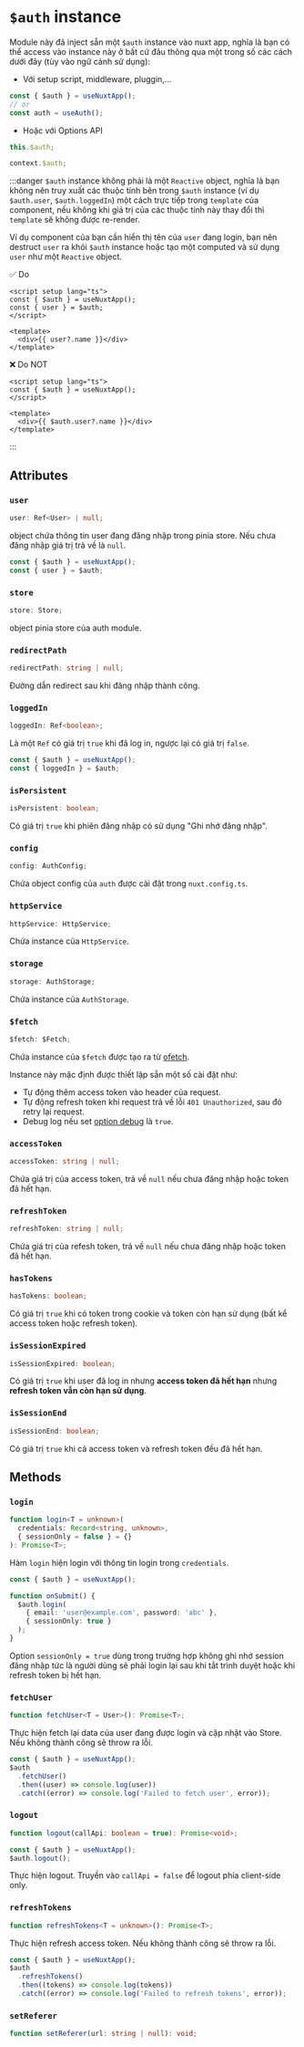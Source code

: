 # `$auth` instance

Module này đã inject sẵn một `$auth` instance vào nuxt app, nghĩa là bạn có thể access vào instance này ở bất cứ đâu thông qua một trong số các cách dưới đây (tùy vào ngữ cảnh sử dụng):

- Với setup script, middleware, pluggin,...

```ts
const { $auth } = useNuxtApp();
// or
const auth = useAuth();
```

- Hoặc với Options API

```ts
this.$auth;

context.$auth;
```

:::danger
`$auth` instance không phải là một `Reactive` object, nghĩa là bạn không nên truy xuất các thuộc tính bên trong `$auth` instance (ví dụ `$auth.user`, `$auth.loggedIn`) một cách trực tiếp trong `template` của component, nếu không khi giá trị của các thuộc tính này thay đổi thì `template` sẽ không được re-render.

Ví dụ component của bạn cần hiển thị tên của `user` đang login, bạn nên destruct `user` ra khỏi `$auth` instance hoặc tạo một computed và sử dụng `user` như một `Reactive` object.

✅ Do

```vue
<script setup lang="ts">
const { $auth } = useNuxtApp();
const { user } = $auth;
</script>

<template>
  <div>{{ user?.name }}</div>
</template>
```

❌ Do NOT

```vue
<script setup lang="ts">
const { $auth } = useNuxtApp();
</script>

<template>
  <div>{{ $auth.user?.name }}</div>
</template>
```
:::

## Attributes

### `user`

```ts
user: Ref<User> | null;
```

object chứa thông tin user đang đăng nhập trong pinia store. Nếu chưa đăng nhập giá trị trả về là `null`.

```ts
const { $auth } = useNuxtApp();
const { user } = $auth;
```

### `store`

```ts
store: Store;
```

object pinia store của auth module.

### `redirectPath`

```ts
redirectPath: string | null;
```

Đường dẫn redirect sau khi đăng nhập thành công.

### `loggedIn`

```ts
loggedIn: Ref<boolean>;
```

Là một `Ref` có giá trị `true` khi đã log in, ngược lại có giá trị `false`.

```ts
const { $auth } = useNuxtApp();
const { loggedIn } = $auth;
```
### `isPersistent`

```ts
isPersistent: boolean;
```

Có giá trị `true` khi phiên đăng nhập có sử dụng "Ghi nhớ đăng nhập".

### `config`

```ts
config: AuthConfig;
```

Chứa object config của `auth` được cài đặt trong `nuxt.config.ts`.

### `httpService`

```ts
httpService: HttpService;
```

Chứa instance của `HttpService`.

### `storage`

```ts
storage: AuthStorage;
```

Chứa instance của `AuthStorage`.

### `$fetch`

```ts
$fetch: $Fetch;
```

Chứa instance của `$fetch` được tạo ra từ [ofetch](https://github.com/unjs/ofetch).

Instance này mặc định được thiết lập sẵn một số cài đặt như:
- Tự động thêm access token vào header của request.
- Tự động refresh token khi request trả về lỗi `401 Unauthorized`, sau đó retry lại request.
- Debug log nếu set [option debug](/vi/api/options.html#debug) là `true`.

### `accessToken`

```ts
accessToken: string | null;
```

Chứa giá trị của access token, trả về `null` nếu chưa đăng nhập hoặc token đã hết hạn.

### `refreshToken`

```ts
refreshToken: string | null;
```

Chứa giá trị của refesh token, trả về `null` nếu chưa đăng nhập hoặc token đã hết hạn.

### `hasTokens`

```ts
hasTokens: boolean;
```

Có giá trị `true` khi có token trong cookie và token còn hạn sử dụng (bất kể access token hoặc refresh token).

### `isSessionExpired`

```ts
isSessionExpired: boolean;
```

Có giá trị `true` khi user đã log in nhưng **access token đã hết hạn** nhưng **refresh token vẫn còn hạn sử dụng**.

### `isSessionEnd`

```ts
isSessionEnd: boolean;
```

Có giá trị `true` khi cả access token và refresh token đều đã hết hạn.

## Methods

### `login`

```ts
function login<T = unknown>(
  credentials: Record<string, unknown>,
  { sessionOnly = false } = {}
): Promise<T>;
```

Hàm `login` hiện login với thông tin login trong `credentials`.

```ts
const { $auth } = useNuxtApp();

function onSubmit() {
  $auth.login(
    { email: 'user@example.com', password: 'abc' },
    { sessionOnly: true }
  );
}
```

Option `sessionOnly = true` dùng trong trường hợp không ghi nhớ session đăng nhập tức là người dùng sẽ phải login lại sau khi tắt trình duyệt hoặc khi refresh token bị hết hạn.

### `fetchUser`

```ts
function fetchUser<T = User>(): Promise<T>;
```

Thực hiện fetch lại data của user đang được login và cập nhật vào Store. Nếu không thành công sẽ throw ra lỗi.

```ts
const { $auth } = useNuxtApp();
$auth
  .fetchUser()
  .then((user) => console.log(user))
  .catch((error) => console.log('Failed to fetch user', error));
```

### `logout`

```ts
function logout(callApi: boolean = true): Promise<void>;
```

```ts
const { $auth } = useNuxtApp();
$auth.logout();
```

Thực hiện logout. Truyền vào `callApi = false` để logout phía client-side only.

### `refreshTokens`

```ts
function refreshTokens<T = unknown>(): Promise<T>;
```

Thực hiện refresh access token. Nếu không thành công sẽ throw ra lỗi.

```ts
const { $auth } = useNuxtApp();
$auth
  .refreshTokens()
  .then((tokens) => console.log(tokens))
  .catch((error) => console.log('Failed to refresh tokens', error));
```

### `setReferer`

```ts
function setReferer(url: string | null): void;
```
